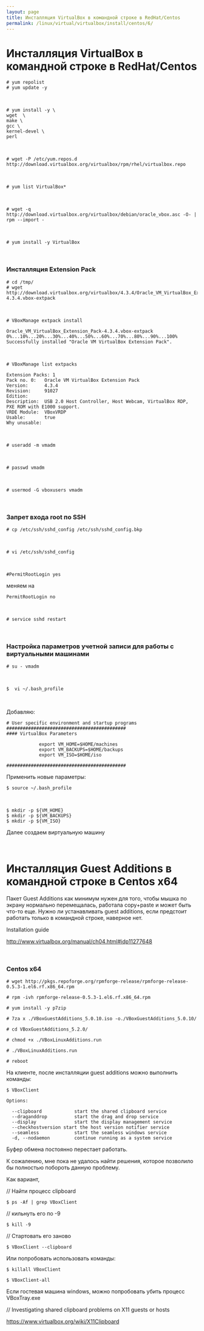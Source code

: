 ```yaml
---
layout: page
title: Инсталляция VirtualBox в командной строке в RedHat/Centos
permalink: /linux/virtual/virtualbox/install/centos/6/
---
```


# Инсталляция VirtualBox в командной строке в RedHat/Centos

    # yum repolist
    # yum update -y

<br/>

    # yum install -y \
    wget  \
    make \
    gcc \
    kernel-devel \
    perl

<br/>

    # wget -P /etc/yum.repos.d http://download.virtualbox.org/virtualbox/rpm/rhel/virtualbox.repo

<br/>

    # yum list VirtualBox*

<br/>

    # wget -q http://download.virtualbox.org/virtualbox/debian/oracle_vbox.asc -O- | rpm --import -

<br/>

    # yum install -y VirtualBox

<br/>

### Инсталляция Extension Pack

    # cd /tmp/
    # wget http://download.virtualbox.org/virtualbox/4.3.4/Oracle_VM_VirtualBox_Extension_Pack-4.3.4.vbox-extpack

<br/>

    # VBoxManage extpack install

    Oracle_VM_VirtualBox_Extension_Pack-4.3.4.vbox-extpack
    0%...10%...20%...30%...40%...50%...60%...70%...80%...90%...100%
    Successfully installed "Oracle VM VirtualBox Extension Pack".

<br/>

    # VBoxManage list extpacks

    Extension Packs: 1
    Pack no. 0:   Oracle VM VirtualBox Extension Pack
    Version:      4.3.4
    Revision:     91027
    Edition:
    Description:  USB 2.0 Host Controller, Host Webcam, VirtualBox RDP, PXE ROM with E1000 support.
    VRDE Module:  VBoxVRDP
    Usable:       true
    Why unusable:

<br/>

    # useradd -m vmadm

<br/>

    # passwd vmadm

<br/>

    # usermod -G vboxusers vmadm

<br/>

### Запрет входа root по SSH

    # cp /etc/ssh/sshd_config /etc/ssh/sshd_config.bkp

<br/>

    # vi /etc/ssh/sshd_config

<br/>

    #PermitRootLogin yes

меняем на

    PermitRootLogin no

<br/>

    # service sshd restart

<br/>

### Настройка параметров учетной записи для работы с виртуальными машинами

    # su - vmadm

<br/>

    $  vi ~/.bash_profile

<br/>

Добавляю:

```
# User specific environment and startup programs
############################################
#### VirtualBox Parameters

            export VM_HOME=$HOME/machines
            export VM_BACKUPS=$HOME/backups
            export VM_ISO=$HOME/iso

############################################
```

Применить новые параметры:

    $ source ~/.bash_profile

<br/>

    $ mkdir -p ${VM_HOME}
    $ mkdir -p ${VM_BACKUPS}
    $ mkdir -p ${VM_ISO}

Далее создаем виртуальную машину

<br/>

# Инсталляция Guest Additions в командной строке в Centos x64

Пакет Guest Additions как минимум нужен для того, чтобы мышка по экрану нормально перемещалась, работала copy+paste и может быть что-то еще. Нужно ли устанавливать guest additions, если предстоит работать только в командной строке, наверное нет.

Installation guide

http://www.virtualbox.org/manual/ch04.html#idp11277648

<br/>

### Centos x64

    # wget http://pkgs.repoforge.org/rpmforge-release/rpmforge-release-0.5.3-1.el6.rf.x86_64.rpm

    # rpm -ivh rpmforge-release-0.5.3-1.el6.rf.x86_64.rpm

    # yum install -y p7zip

    # 7za x ./VBoxGuestAdditions_5.0.10.iso -o./VBoxGuestAdditions_5.0.10/

    # cd VBoxGuestAdditions_5.2.0/

    # chmod +x ./VBoxLinuxAdditions.run

    # ./VBoxLinuxAdditions.run

    # reboot

На клиенте, после инсталляции guest additions можно выполнить команды:

    $ VBoxClient

    Options:

      --clipboard            start the shared clipboard service
      --draganddrop          start the drag and drop service
      --display              start the display management service
      --checkhostversion start the host version notifier service
      --seamless             start the seamless windows service
      -d, --nodaemon         continue running as a system service

Буфер обмена постоянно перестает работать.

К сожалению, мне пока не удалось найти решения, которое позволило бы полностью побороть данную проблему.

Как вариант,

// Найти процесс clipboard

    $ ps -Af | grep VBoxClient

// кильнуть его по -9

    $ kill -9

// Стартовать его заново

    $ VBoxClient --clipboard

Или попробовать использовать команды:

    $ killall VBoxClient

    $ VBoxClient-all

Если гостевая машина windows, можно попробовать убить процесс VBoxTray.exe

// Investigating shared clipboard problems on X11 guests or hosts

https://www.virtualbox.org/wiki/X11Clipboard
